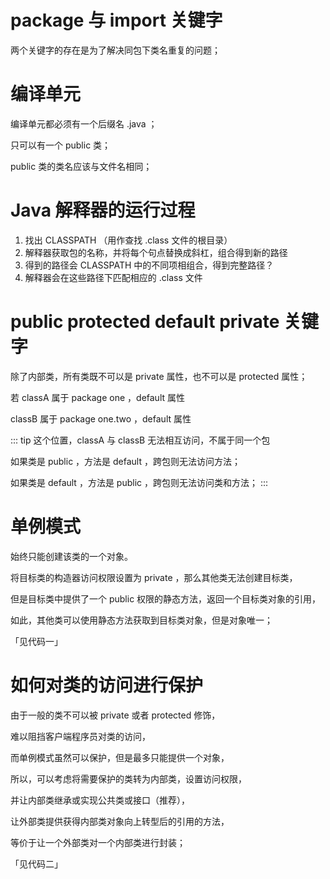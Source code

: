 # package 与 import 关键字

 

两个关键字的存在是为了解决同包下类名重复的问题；

 

# 编译单元

 

编译单元都必须有一个后缀名 .java ；

只可以有一个 public 类；

public 类的类名应该与文件名相同；

 

# Java 解释器的运行过程

 

1. 找出     CLASSPATH （用作查找 .class 文件的根目录）
2. 解释器获取包的名称，并将每个句点替换成斜杠，组合得到新的路径
3. 得到的路径会 CLASSPATH     中的不同项相组合，得到完整路径？
4. 解释器会在这些路径下匹配相应的     .class 文件

 

# public protected default private 关键字

 

除了内部类，所有类既不可以是 private 属性，也不可以是 protected 属性；

若 classA 属于 package one ，default 属性

classB 属于 package one.two ，default 属性

::: tip 这个位置，classA 与 classB 无法相互访问，不属于同一个包

如果类是 public ，方法是 default ，跨包则无法访问方法；

如果类是 default ，方法是 public ，跨包则无法访问类和方法；
:::
 

# 单例模式

 

始终只能创建该类的一个对象。

将目标类的构造器访问权限设置为 private ，那么其他类无法创建目标类，

但是目标类中提供了一个 public 权限的静态方法，返回一个目标类对象的引用，

如此，其他类可以使用静态方法获取到目标类对象，但是对象唯一；

「见代码一」

 

# 如何对类的访问进行保护

 

由于一般的类不可以被 private 或者 protected 修饰，

难以阻挡客户端程序员对类的访问，

而单例模式虽然可以保护，但是最多只能提供一个对象，

 

所以，可以考虑将需要保护的类转为内部类，设置访问权限，

并让内部类继承或实现公共类或接口（推荐），

让外部类提供获得内部类对象向上转型后的引用的方法，

等价于让一个外部类对一个内部类进行封装；

「见代码二」

 